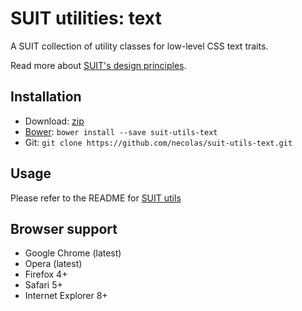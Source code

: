 # SUIT utilities: text

A SUIT collection of utility classes for low-level CSS text traits.

Read more about [SUIT's design principles](https://github.com/necolas/suit/).

## Installation

* Download: [zip](https://github.com/necolas/suit-utils-text/zipball/master)
* [Bower](https://github.com/twitter/bower/): `bower install --save suit-utils-text`
* Git: `git clone https://github.com/necolas/suit-utils-text.git`

## Usage

Please refer to the README for [SUIT utils](https://github.com/necolas/suit-utils/)

## Browser support

* Google Chrome (latest)
* Opera (latest)
* Firefox 4+
* Safari 5+
* Internet Explorer 8+
